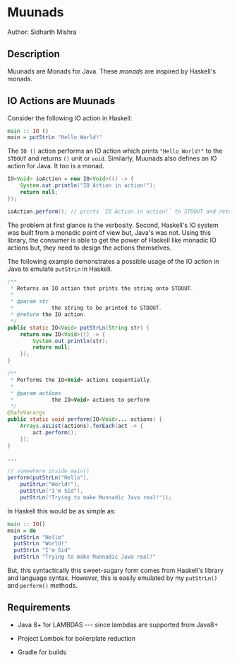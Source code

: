 # Muunads

Author: Sidharth Mishra


## Description

Muunads are Monads for Java. These *monads* are inspired by Haskell's monads.


## IO Actions are Muunads

Consider the following IO action in Haskell:

```haskell
main :: IO ()
main = putStrLn "Hello World!"
```

The `IO ()` action performs an IO action which prints `"Hello World!"` to the `STDOUT` and returns `()` unit or `void`.
Similarly, Muunads also defines an IO action for Java. It too is a monad.

```java
IO<Void> ioAction = new IO<Void>(() -> {
    System.out.println("IO Action in action!");
    return null;
});

ioAction.perform(); // prints `IO Action in action!` to STDOUT and returns nothing
```

The problem at first glance is the verbosity. Second, Haskell's IO system was built from a monadic point of view but, Java's was not. Using this library, the consumer is able to get the power of Haskell like monadic IO actions but, they need to design the actions themselves.

The following example demonstrates a possible usage of the IO action in Java to emulate `putStrLn` in Haskell.

```java
/**
 * Returns an IO action that prints the string onto STDOUT.
 * 
 * @param str
 *            the string to be printed to STDOUT.
 * @return the IO action.
 */
public static IO<Void> putStrLn(String str) {
    return new IO<Void>(() -> {
        System.out.println(str);
        return null;
    });
}

/**
 * Performs the IO<Void> actions sequentially.
 * 
 * @param actions
 *            the IO<Void> actions to perform
 */
@SafeVarargs
public static void perform(IO<Void>... actions) {
    Arrays.asList(actions).forEach(act -> {
        act.perform();
    });
}

...

// somewhere inside main()
perform(putStrLn("Hello"), 
	putStrLn("World!"), 
	putStrLn("I'm Sid"),
	putStrLn("Trying to make Munnadic Java real!"));
```

In Haskell this would be as simple as:

```haskell
main :: IO()
main = do
  putStrLn "Hello"
  putStrLn "World!"
  putStrLn "I'm Sid"
  putStrLn "Trying to make Munnadic Java real!"
```

But, this syntactically this sweet-sugary form comes from Haskell's library and language syntax. However, this is easily emulated by my `putStrLn()` and `perform()` methods.

## Requirements

* Java 8+ for LAMBDAS --- since lambdas are supported from Java8+

* Project Lombok for boilerplate reduction

* Gradle for builds
